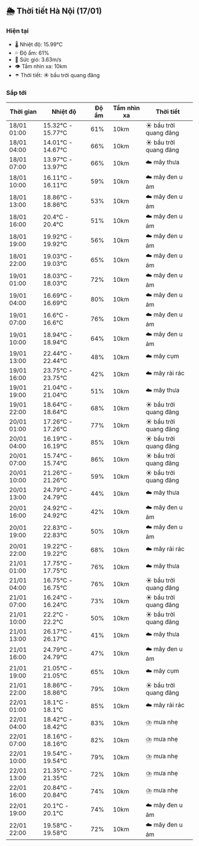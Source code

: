## 🌦️ Thời tiết Hà Nội (17/01)

### Hiện tại

- 🌡️ Nhiệt độ: 15.99℃
- 💦 Độ ẩm: 61%
- 💨 Sức gió: 3.63m/s
- 👁️ Tầm nhìn xa: 10km
- ☂️ Thời tiết: ☀️ bầu trời quang đãng

### Sắp tới

| Thời gian | Nhiệt độ | Độ ẩm | Tầm nhìn xa | Thời tiết |
| --- | --- | --- | --- | --- |
| 18/01 01:00 | 15.32℃ - 15.77℃ | 61% | 10km | ☀️ bầu trời quang đãng |
| 18/01 04:00 | 14.01℃ - 14.67℃ | 66% | 10km | ☀️ bầu trời quang đãng |
| 18/01 07:00 | 13.97℃ - 13.97℃ | 66% | 10km | ☁️ mây thưa |
| 18/01 10:00 | 16.11℃ - 16.11℃ | 59% | 10km | ☁️ mây đen u ám |
| 18/01 13:00 | 18.86℃ - 18.86℃ | 53% | 10km | ☁️ mây đen u ám |
| 18/01 16:00 | 20.4℃ - 20.4℃ | 51% | 10km | ☁️ mây đen u ám |
| 18/01 19:00 | 19.92℃ - 19.92℃ | 56% | 10km | ☁️ mây đen u ám |
| 18/01 22:00 | 19.03℃ - 19.03℃ | 65% | 10km | ☁️ mây đen u ám |
| 19/01 01:00 | 18.03℃ - 18.03℃ | 72% | 10km | ☁️ mây đen u ám |
| 19/01 04:00 | 16.69℃ - 16.69℃ | 80% | 10km | ☁️ mây đen u ám |
| 19/01 07:00 | 16.6℃ - 16.6℃ | 76% | 10km | ☁️ mây đen u ám |
| 19/01 10:00 | 18.94℃ - 18.94℃ | 64% | 10km | ☁️ mây đen u ám |
| 19/01 13:00 | 22.44℃ - 22.44℃ | 48% | 10km | ☁️ mây cụm |
| 19/01 16:00 | 23.75℃ - 23.75℃ | 42% | 10km | ☁️ mây rải rác |
| 19/01 19:00 | 21.04℃ - 21.04℃ | 51% | 10km | ☁️ mây thưa |
| 19/01 22:00 | 18.64℃ - 18.64℃ | 68% | 10km | ☀️ bầu trời quang đãng |
| 20/01 01:00 | 17.26℃ - 17.26℃ | 77% | 10km | ☀️ bầu trời quang đãng |
| 20/01 04:00 | 16.19℃ - 16.19℃ | 85% | 10km | ☀️ bầu trời quang đãng |
| 20/01 07:00 | 15.74℃ - 15.74℃ | 86% | 10km | ☀️ bầu trời quang đãng |
| 20/01 10:00 | 21.26℃ - 21.26℃ | 59% | 10km | ☀️ bầu trời quang đãng |
| 20/01 13:00 | 24.79℃ - 24.79℃ | 44% | 10km | ☁️ mây thưa |
| 20/01 16:00 | 24.92℃ - 24.92℃ | 42% | 10km | ☁️ mây đen u ám |
| 20/01 19:00 | 22.83℃ - 22.83℃ | 50% | 10km | ☁️ mây đen u ám |
| 20/01 22:00 | 19.22℃ - 19.22℃ | 68% | 10km | ☁️ mây rải rác |
| 21/01 01:00 | 17.75℃ - 17.75℃ | 76% | 10km | ☁️ mây thưa |
| 21/01 04:00 | 16.75℃ - 16.75℃ | 76% | 10km | ☀️ bầu trời quang đãng |
| 21/01 07:00 | 16.24℃ - 16.24℃ | 73% | 10km | ☀️ bầu trời quang đãng |
| 21/01 10:00 | 22.2℃ - 22.2℃ | 50% | 10km | ☀️ bầu trời quang đãng |
| 21/01 13:00 | 26.17℃ - 26.17℃ | 41% | 10km | ☁️ mây thưa |
| 21/01 16:00 | 24.79℃ - 24.79℃ | 47% | 10km | ☁️ mây đen u ám |
| 21/01 19:00 | 21.05℃ - 21.05℃ | 65% | 10km | ☁️ mây cụm |
| 21/01 22:00 | 18.86℃ - 18.86℃ | 79% | 10km | ☀️ bầu trời quang đãng |
| 22/01 01:00 | 18.1℃ - 18.1℃ | 85% | 10km | ☁️ mây rải rác |
| 22/01 04:00 | 18.42℃ - 18.42℃ | 83% | 10km | ⛈️ mưa nhẹ |
| 22/01 07:00 | 18.16℃ - 18.16℃ | 82% | 10km | ⛈️ mưa nhẹ |
| 22/01 10:00 | 19.54℃ - 19.54℃ | 79% | 10km | ⛈️ mưa nhẹ |
| 22/01 13:00 | 21.35℃ - 21.35℃ | 72% | 10km | ⛈️ mưa nhẹ |
| 22/01 16:00 | 20.84℃ - 20.84℃ | 74% | 10km | ⛈️ mưa nhẹ |
| 22/01 19:00 | 20.1℃ - 20.1℃ | 74% | 10km | ☁️ mây đen u ám |
| 22/01 22:00 | 19.58℃ - 19.58℃ | 72% | 10km | ☁️ mây đen u ám |
